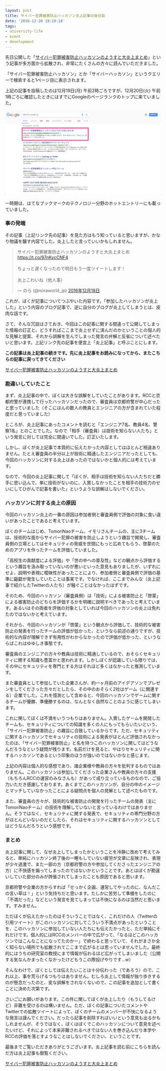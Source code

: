 ```yaml
---
layout: post
title: サイバー犯罪被害防止ハッカソン炎上記事の後日談
date: '2016-12-20 19:18:18'
tags:
- university-life
- event
- development
---
```


先日公開した「[サイバー犯罪被害防止ハッカソンのようすと大炎上まとめ](https://noraworld.blog/cyber-hackathon-trolling-2016/)」という記事が多方面から拡散され、非常にたくさんの方々に読んでいただきました。

「サイバー犯罪被害防止ハッカソン」とか「サイバーハッカソン」というクエリーで検索すると1ページ目に表示されます。

上記の記事を投稿したのは12月19日(月) 午前2時ごろですが、12月20日(火) 午前1時ごろに確認したときにはすでにGoogleのページランクのトップに来ていました。

![Googleページランキングトップ](https://raw.githubusercontent.com/noraworld/blog-content/main/cyber-hackathon-trolling-2016-sequel/cyber_hackathon_toprank.png)

一時期は、はてなブックマークのテクノロジー分野のホットエントリーにも載っていました。

### 事の発端
その記事（上記リンク先の記事）を見た方はもう知っていると思いますが、かなり物議を醸す内容でした。炎上したと言っていいかもしれません。

<blockquote class="twitter-tweet" data-lang="ja"><p lang="ja" dir="ltr">サイバー犯罪被害防止ハッカソンのようすと大炎上まとめ <a href="https://t.co/97nKvcCNF4">https://t.co/97nKvcCNF4</a><br><br>ちょっと遅くなったので明日もう一度ツイートします！<br><br>炎上こわいね（他人事）</p>&mdash; のら (@noraworld_jp) <a href="https://twitter.com/noraworld_jp/status/810526204532903936">2016年12月18日</a></blockquote>
<script async src="//platform.twitter.com/widgets.js" charset="utf-8"></script>

これが、ぼくが記事についてつぶやいた内容です。「参加したハッカソンが炎上した」という内容のブログ記事で、逆に自分のブログが炎上してしまうとは、皮肉な話です。

さて、そんな冗談はさておき、今回はこの記事に関する間違って公開してしまった情報の訂正と、どうすればここまで炎上せずに済んだのかということの個人的な見解と提案、それから誤解を生んでしまった発言の弁解と反省について述べたいと思います。上記リンク先の記事を便宜上「炎上記事」と呼ぶことにします。

**この記事は炎上記事の続きです。先に炎上記事をお読みになってから、またこちらの記事に戻ってきてください**

[サイバー犯罪被害防止ハッカソンのようすと大炎上まとめ](https://noraworld.blog/cyber-hackathon-trolling-2016/)

### 勘違いしていたこと
まず、炎上記事の中で、ぼくは大きな誤解をしていたことがあります。RCCと京都府警が連携して行ったハッカソンだったので、審査員は京都府警が中心だったと思っていました（そこにほんの数人の教員とエンジニアの方が含まれていた程度だと思っていました）

ところが、炎上記事にあったコメントを読むと「エンジニア7名、教員4名、警察1名」とのことでした。なので「相手（審査員）は技術を知らない人たち」という発言に対しては完全に間違いでした。訂正いたします。

しかし、ぼくが炎上記事で本質的に伝えたかった内容としてはほとんど相違ありません。たとえ審査員の半分以上が技術に精通したエンジニアだったとしても、今回のハッカソンに対する炎上はあったのではないかと個人的には考えています。

なので、今回の炎上記事に関して「ぼくが、相手は技術を知らない人たちだと勝手に思い込んで、単に技術がないのに、入賞しなかったことを相手の技術力のせいにしてひがんで記事を書いた」というような誤解はしないでください。

### ハッカソンに対する炎上の原因
今回のハッカソン炎上の一番の原因は参加者側と審査員側で評価の対象に食い違いがあったことであると考えています。

ぼくのチームはじめ、TomoriNaoチーム、イモリさんチームの、主に3チームは、技術的な面からサイバー犯罪の被害を防止しようという趣旨で開発し、審査員側の立場としてはセキュリティの脅威を世間にもっと広めてもらう、啓蒙のためのアプリを作ったチームを評価していました。

「高校生の貢献度による評価」や「世の中への普及性」などの観点から評価するという趣旨を汲み取っていないのが悪いといった意見もありましたが、いずれにせよ、説明や表現に曖昧性があったことにより、参加者側と審査員側で評価の基準に齟齬が発生していたことは事実です。でなければ、ここまでみんな（炎上記事で紹介したTwitterの人たち）が騒ぐことはなかったはずです。

そのため、今回のハッカソン（審査員側）は「技術」による被害防止と「啓蒙」による被害防止のどちらを評価するかを明確に説明すべきであったと考えています。あるいはその両者を評価の対象としていれば今回のハッカソンの炎上は免れたのではないかと考えています。

それから、今回のハッカソンが「啓蒙」という観点から評価して、技術的な被害防止の発表を行ったチームの評価が低かった、というなら前述の通りですが、技術的な内容が理解できず有用性がわからなかったので評価が低かった、というならばこれはゆゆしき事態です。

審査員のエンジニアの方々や教員は技術に精通しているので、おそらくセキュリティに関する知識も豊富かと思われます。しかしぼくが認識している限りでは、その中にセキュリティを専門とする方はそれほど多くはなかったと推測しています。

また審査員として参加していた企業さんが、約一ヶ月前のアイデアソンでプレゼンをしてくださった方々だとしたら、その中のおそらく2社はゲーム（に関連する）企業でした。これを憶測として含めると、今回のハッカソンでゲームに関するチームが優勝、準優勝するのは、なんとなく自然なことのように感じてしまいます。

これに関してぼくは不満をいうつもりはありません。入賞したゲームを開発したチームも、セキュリティについての知識を多くの人にもってもらいたいという、「サイバー犯罪被害防止」の趣旨に合致しているからです。ただ、セキュリティに関するハッカソンでセキュリティの技術による発表がほとんど評価されなかったのは、「サイバー犯罪被害防止」と名を持つこのハッカソンに関してはどうなんだろうなという疑問が残ります。名前だけを見ると、やはりセキュリティに関するハッカソンであるという印象のほうが強いのではないかなと感じます。

上記の内容は個人的な感想であり、諸企業様や教員の方々を批判するものではありません。このハッカソンは参加してくださった企業さんや教員の方々の支援（もちろんRCCの運営のみなさんも）があって成り立っているものなので、ご協力いただき感謝しております。あくまでこのハッカソンが、自分の中のイメージとマッチしていなかったことによる疑問点を個人の見解として述べたものです。

また、審査員の方々が、技術的な被害防止の開発を行ったチームの発表（主にTomoriNaoチーム）の技術を理解していないと言っているわけではありません。そうではなく、セキュリティに関する発表で、セキュリティの専門分野の方がほとんどいないのだとしたら、それはセキュリティに関するハッカソンとしてはどうなんだろうという感想です。

### まとめ
炎上記事に関して、なぜ炎上してしまったかということを冷静に改めて考えてみると、単純にハッカソン終了後の一睡もしていない疲労が文章に反映され、表現が少々過激で、また一部の方（京都府警の方や参加してくださったエンジニアの方）に不快感を煽ってしまったのではないかということです。あとはぼくが勘違いしていた部分のみが誇張されてしまったことも原因であると思います。

京都府警や企業の方からすれば「せっかく企画、運営してやったのに、なんだこの言い草は！」という気持ちだと思います。たしかに苦労して準備をしたのに「不満だった」などという発言を見てしまっては不快になるのは当然だと思います。すみません。

ただぼくが伝えたかったのはそういうことではなく、これだけの人（Twitterの引用ツイート）がこのハッカソンに対してこういう不満点があったということを、このハッカソンに参加していない人たちにも伝えたかったと、ただ単純にそれだけです。個人的にはRCCのメンバーの中で広がって、「なるほどこのハッカソンではこんなことになってたのかー」で終わると思っていて、それがまさか全く知らない場所でも拡散されてここまで広がるとは思っていませんでした。最終的にはうちの研究室の教授にまで情報が伝わるほど広がってしまいました（公開する気なんかまったくなかったけどもうこの際投げやりです…w）

そんなわけで、ぼくとしては伝えたいことは十分伝わった（であろう）ので、これ以上、事を荒らげるつもりはありません。むしろ炎上して情報が独り歩きするのが懸念だったのと、変な誤解をされなくないので、この記事を追加として書くことに決めた次第です。

さいごにお願いがあります。この件に関してぼくが炎上したり（もうしてるけど）非難を受けるのは構いません。ただ、ぼくの記事についたコメントやTwitterでの拡散ツイートによって、ぼくのチームのメンバーが不快になるような発言は謹んでください。だったら記事を削除すればいいという意見も出るかもしれませんが、そうではなく、ぼくはぼくでこのハッカソンについて意見を述べたいけど、それによって本来非難されるべきではない人を巻き込んだり本学やRCCの評価を落とすようなことはしないでください、ということです。

最後までご覧いただきありがとうございます。炎上記事を読む前にこちらを読んだ方は炎上記事も御覧ください。

[サイバー犯罪被害防止ハッカソンのようすと大炎上まとめ](https://noraworld.blog/cyber-hackathon-trolling-2016/)
